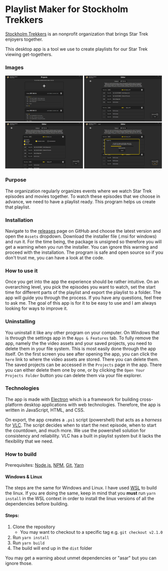 # Playlist Maker for Stockholm Trekkers
[Stockholm Trekkers](https://www.stockholmtrekkers.se/stockholm-trekkers-english/) is an nonprofit organization that brings Star Trek enjoyers together.

This desktop app is a tool we use to create playlists for our Star Trek viewing get-togethers.

### Images
<div>
    <img width="49%" alt="Screenshots" src="screenshots/projects-page.png">
    <img width="49%" alt="Screenshots" src="screenshots/playlist-editor-page.png">
</div>
<div>
    <img width="49%" alt="Screenshots" src="screenshots/playlist-editor-open-options.png">
    <img width="49%" alt="Screenshots" src="screenshots/project-exporting.png">
</div>

### Purpose
The organization regularly organizes events where we watch Star Trek episodes and movies together. To watch these episodes that we choose in advance, we need to have a playlist ready. This program helps us create that playlist.

### Installation
Navigate to the [releases](https://github.com/viggoStrom/Stockholm-Trekkers-Playlist-Maker/releases) page on GitHub and choose the latest version and open the `Assets` dropdown. Download the installer file (.msi for windows) and run it. For the time being, the package is unsigned so therefore you will get a warning when you run the installer. You can ignore this warning and proceed with the installation. The program is safe and open source so if you don't trust me, you can have a look at the code.

### How to use it
Once you get into the app the experience should be rather intuitive. On an overarching level, you pick the episodes you want to watch, set the start time for different parts of the playlist and export the playlist to a folder. The app will guide you through the process. If you have any questions, feel free to ask me. The goal of this app is for it to be easy to use and I am always looking for ways to improve it.

### Uninstalling
You uninstall it like any other program on your computer. On Windows that is through the settings app in the `Apps & Features` tab. To fully remove the app, namely the the video assets and your saved projects, you need to delete them in your file system. This is most easily done through the app itself. On the first screen you see after opening the app, you can click the `here` link to where the video assets are stored. There you can delete them. The saved projects can be accessed in the `Projects` page in the app. There you can either delete them one by one, or by clicking the `Open Your Projects Folder` button you can delete them via your file explorer.

### Technologies
The app is made with [Electron](https://www.electronjs.org/) which is a framework for building cross-platform desktop applications with web technologies. Therefore, the app is written in JavaScript, HTML, and CSS.

On export, the app creates a `.ps1` script (powershell) that acts as a *harness* for [VLC](https://www.videolan.org/vlc/). The script decides when to start the next episode, when to start the countdown, and much more. We use the powershell solution for consistency and reliability. VLC has a built in playlist system but it lacks the flexibility that we need.

### How to build
Prerequisites:
[Node.js](https://nodejs.org/en/),
[NPM](https://www.npmjs.com/),
[Git](https://git-scm.com/),
[Yarn](https://yarnpkg.com/)

#### Windows & Linux
The steps are the same for Windows and Linux. I have used [WSL](https://learn.microsoft.com/en-us/windows/wsl/install) to build the linux. If you are doing the same, keep in mind that you **must** run `yarn install` in the WSL context in order to install the linux versions of all the dependencies before building.

#### Steps:
1. Clone the repository
   * You may want to checkout to a specific tag e.g. `git checkout v2.1.0`
2. Run `yarn install`
4. Run `yarn build`
5. The build will end up in the `dist` folder

You may get a warning about unmet dependencies or "asar" but you can ignore those.
